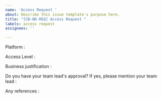 ```yaml
---
name: 'Access Request '
about: Describe this issue template's purpose here.
title: "[CB-HD-REQ] Access Request "
labels: access request
assignees: ''

---
```


Platform :

Access Level <!--- leave this blank if you don't know the access level. We'll give you the best access level regarding the business justification ---> :

Business justification : 

Do you have your team lead's approval? If yes, please mention your team lead :

Any references :
